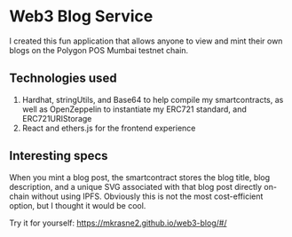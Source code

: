 # Web3 Blog Service

I created this fun application that allows anyone to view and mint their own blogs on the Polygon POS Mumbai testnet chain.

## Technologies used

1. Hardhat, stringUtils, and Base64 to help compile my smartcontracts, as well as OpenZeppelin to instantiate my ERC721 standard, and ERC721URIStorage
2. React and ethers.js for the frontend experience

## Interesting specs

When you mint a blog post, the smartcontract stores the blog title, blog description, and a unique SVG associated with that blog post directly on-chain without using IPFS. Obviously this is not the most cost-efficient option, but I thought it would be cool.

Try it for yourself: https://mkrasne2.github.io/web3-blog/#/
